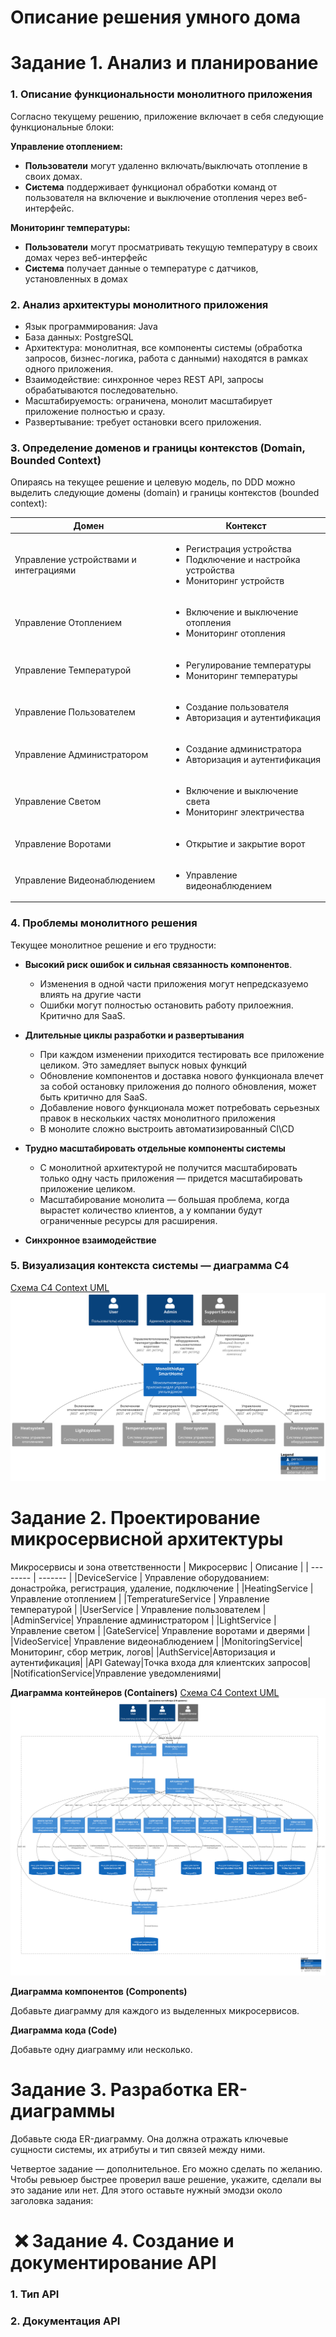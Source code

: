 # Описание решения умного дома


# Задание 1. Анализ и планирование

### 1. Описание функциональности монолитного приложения

Согласно текущему решению, приложение включает в себя следующие функциональные блоки:

**Управление отоплением:**

- **Пользователи** могут удаленно включать/выключать отопление в своих домах.
- **Система** поддерживает функционал обработки команд от пользователя на включение и выключение отопления через веб-интерфейс.


**Мониторинг температуры:**

- **Пользователи** могут просматривать текущую температуру в своих домах через веб-интерфейс
- **Система** получает данные о температуре с датчиков, установленных в домах


### 2. Анализ архитектуры монолитного приложения

* Язык программирования: Java
* База данных: PostgreSQL
* Архитектура: монолитная, все компоненты системы (обработка запросов, бизнес-логика, работа с данными) находятся в рамках одного приложения.
* Взаимодействие: синхронное через REST API, запросы обрабатываются последовательно.
* Масштабируемость: ограничена, монолит масштабирует приложение полностью и сразу.
* Развертывание: требует остановки всего приложения.


### 3. Определение доменов и границы контекстов (Domain, Bounded Context)

Опираясь на текущее решение и целевую модель, по DDD можно выделить следующие домены (domain) и границы контекстов (bounded context):

| Домен    | Контекст |
| -------- | -------  |
| Управление устройствами и интеграциями  | <ul><li>Регистрация устройства</li><li>Подключение и настройка устройства</li><li>Мониторинг устройств</li></ul>   |
| Управление Отоплением | <ul><li>Включение и выключение отопления</li><li>Мониторинг отопления</li></ul>    |
| Управление Температурой  |  <ul><li>Регулирование температуры</li><li>Мониторинг температуры</li></ul>    |
| Управление Пользователем |  <ul><li>Создание пользователя</li><li>Авторизация и аутентификация</li></ul>  |
| Управление Администратором |  <ul><li>Создание администратора</li><li>Авторизация и аутентификация</li></ul>  |
| Управление Светом  |  <ul><li>Включение и выключение света</li><li>Мониторинг электричества</li></ul>    |
| Управление Воротами  |  <ul><li>Открытие и закрытие ворот</li></ul>    |
| Управление Видеонаблюдением  |  <ul><li>Управление видеонаблюдением</li></ul>    |


### **4. Проблемы монолитного решения**
Текущее монолитное решение и его трудности: 

* **Высокий риск ошибок и сильная связанность компонентов**.
    - Изменения в одной части приложения могут непредсказуемо влиять на другие части
    - Ошибки могут полностью остановить работу прилоежния. Критично для SaaS.

* **Длительные циклы разработки и развертывания**
    - При каждом изменении приходится тестировать все приложение целиком. Это замедляет выпуск новых функций
    - Обновление компонентов и доставка нового функционала влечет за собой остановку приложения до полного обновления, может быть критично для SaaS.
    - Добавление нового функционала может потребовать серьезных правок в нескольких частях монолитного приложения
    - В монолите сложно выстроить автоматизированный CI\CD

* **Трудно масштабировать отдельные компоненты системы**
    - С монолитной архитектурой не получится масштабировать только одну часть приложения — придется масштабировать приложение целиком.
    - Масштабирование монолита — большая проблема, когда вырастет количество клиентов, а у компании будут ограниченные ресурсы для расширения.

* **Синхронное взаимодействие**


### 5. Визуализация контекста системы — диаграмма С4

[Схема C4 Context UML](./diagrams/Context/C4_Context_Smarthome.puml)
![image info](./diagrams/Context/C4_Context_Smarthome.svg)


# Задание 2. Проектирование микросервисной архитектуры

Микросервисы и зона ответственности 
| Микросервис    | Описание |
| -------- | -------  |
|DeviceService | Управление оборудованием: донастройка, регистрация, удаление, подключение  |
|HeatingService | Управление отоплением |
|TemperatureService | Управление температурой |
|UserService | Управление пользователем |
|AdminService| Управление администратором |
|LightService | Управление светом |
|GateService| Управление воротами и дверями |
|VideoService| Управление видеонаблюдением |
|MonitoringService|Мониторинг, сбор метрик, логов|
|AuthService|Авторизация и аутентификация|
|API Gateway|Точка входа для клиентских запросов|
|NotificationService|Управление уведомлениями|

**Диаграмма контейнеров (Containers)**
[Схема C4 Context UML](./diagrams/Container/C4_Container_Smarthome.puml)
![image info](./diagrams/Container/C4_Container_Smarthome.svg)










**Диаграмма компонентов (Components)**

Добавьте диаграмму для каждого из выделенных микросервисов.

**Диаграмма кода (Code)**

Добавьте одну диаграмму или несколько.

# Задание 3. Разработка ER-диаграммы

Добавьте сюда ER-диаграмму. Она должна отражать ключевые сущности системы, их атрибуты и тип связей между ними.

Четвертое задание — дополнительное. Его можно сделать по желанию. Чтобы ревьюер быстрее проверил ваше решение, укажите, сделали вы это задание или нет. Для этого оставьте нужный эмодзи около заголовка задания:



#  ❌ Задание 4. Создание и документирование API
### 1. Тип API
### 2. Документация API